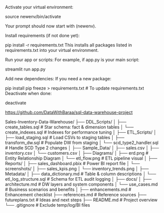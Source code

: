 
Activate your virtual environment:

source newenv/bin/activate

Your prompt should now start with (newenv).

Install requirements (if not done yet):

pip install -r requirements.txt
This installs all packages listed in requirements.txt into your virtual environment.

Run your app or scripts:
For example, if app.py is your main script:

streamlit run app.py

Add new dependencies:
If you need a new package:

pip install <package-name>
pip freeze > requirements.txt    # To update requirements.txt
Deactivate when done:

deactivate

<https://github.com/DataWithBaraa/sql-data-warehouse-project>

Sales-Inventory-Data-Warehouse/
├── DDL_Scripts/
│   ├── create_tables.sql             # Star schema: fact & dimension tables
│   └── create_indexes.sql            # Indexes for performance tuning
│
├── ETL_Scripts/
│   ├── load_staging.sql              # Load CSVs to staging tables
│   ├── transform_dw.sql              # Populate DW from staging
│   └── scd_type2_handler.sql         # Handle SCD Type 2 changes
│
├── Sample_Data/
│   ├── sales.csv
│   ├── inventory.csv
│   └── customers.csv
│
├── Diagrams/
│   ├── erd.png                       # Entity Relationship Diagram
│   └── etl_flow.png                  # ETL pipeline visual
│
├── Reports/
│   ├── sales_dashboard.pbix         # Power BI report file
│   └── screenshots/
│       ├── sales_kpis.png
│       └── inventory_trends.png
│
├── Metadata/
│   ├── data_dictionary.md            # Table & column descriptions
│   └── etl_log_structure.sql         # Schema for ETL audit logging
│
├── docs/
│   ├── architecture.md               # DW layers and system components
│   └── use_cases.md                  # Business scenarios and benefits
│
├── enhancements.md                  # Enhancement checklist
├── references.md                    # Reference sources
├── futureplans.txt                  # Ideas and next steps
├── README.md                        # Project overview
└── .gitignore                       # Exclude temp/log/BI files
